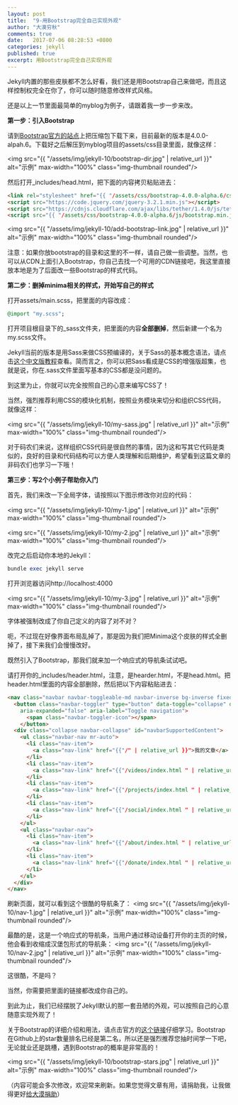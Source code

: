 ```yaml
---
layout: post
title:  "9-用Bootstrap完全自己实现外观"
author: "大漠穷秋"
comments: true
date:   2017-07-06 08:28:53 +0800
categories: jekyll
published: true
excerpt: 用Bootstrap完全自己实现外观
---
```

Jekyll内置的那些皮肤都不怎么好看，我们还是用Bootstrap自己来做吧，而且这样控制权完全在你了，你可以随时随意修改样式风格。

还是以上一节里面最简单的myblog为例子，请跟着我一步一步来改。

<strong>第一步：引入Bootstrap</strong>

请到<a href="https://v4-alpha.getbootstrap.com/" taraget="_blank">Bootstrap官方的站点</a>上把压缩包下载下来，目前最新的版本是4.0.0-alpah.6。下载好之后解压到myblog项目的assets/css目录里面，就像这样：

<img src="{{ "/assets/img/jekyll-10/bootstrap-dir.jpg" | relative_url }}" alt="示例" max-width="100%" class="img-thumbnail rounded"/>

然后打开_includes/head.html，把下面的内容拷贝粘贴进去：

```html
<link rel="stylesheet" href="{{ "/assets/css/bootstrap-4.0.0-alpha.6/css/bootstrap.min.css" | relative_url }}">
<script src="https://code.jquery.com/jquery-3.2.1.min.js"></script>
<script src="https://cdnjs.cloudflare.com/ajax/libs/tether/1.4.0/js/tether.min.js"></script>
<script src="{{ "/assets/css/bootstrap-4.0.0-alpha.6/js/bootstrap.min.js" | relative_url }}"></script>
```

<img src="{{ "/assets/img/jekyll-10/add-bootstrap-link.jpg" | relative_url }}" alt="示例" max-width="100%" class="img-thumbnail rounded"/>

注意：如果你放bootstrap的目录和这里的不一样，请自己做一些调整。当然，也可以从CDN上面引入Bootstrap，你自己去找一个可用的CDN链接吧，我这里直接放本地是为了后面改一些Bootstrap的样式代码。

<strong>第二步：删掉minima相关的样式，开始写自己的样式</strong>

打开assets/main.scss，把里面的内容改成：

```ruby
@import "my.scss";
```

打开项目根目录下的_sass文件夹，把里面的内容<strong>全部删掉</strong>，然后新建一个名为my.scss文件。

Jekyll当前的版本是用Sass来做CSS预编译的，关于Sass的基本概念语法，请点击<a href="http://sass.bootcss.com/" target="_blank">这个中文版教程</a>查看。简而言之，你可以把Sass看成是CSS的增强版超集，也就是说，你在.sass文件里面写基本的CSS都是没问题的。

到这里为止，你就可以完全按照自己的心意来编写CSS了！

当然，强烈推荐利用CSS的模块化机制，按照业务模块来切分和组织CSS代码，就像这样：

<img src="{{ "/assets/img/jekyll-10/my-sass.jpg" | relative_url }}" alt="示例" max-width="100%" class="img-thumbnail rounded"/>

对于码农们来说，这样组织CSS代码是很自然的事情，因为这和写其它代码是类似的，良好的目录和代码结构可以方便人类理解和后期维护，希望看到这篇文章的非码农们也学习一下哦！

<strong>第三步：写2个小例子帮助你入门</strong>

首先，我们来改一下全局字体，请按照以下图示修改你对应的代码：

<img src="{{ "/assets/img/jekyll-10/my-1.jpg" | relative_url }}" alt="示例" max-width="100%" class="img-thumbnail rounded"/>

<img src="{{ "/assets/img/jekyll-10/my-2.jpg" | relative_url }}" alt="示例" max-width="100%" class="img-thumbnail rounded"/>

改完之后启动你本地的Jekyll：

```ruby
bundle exec jekyll serve
```

打开浏览器访问http://localhost:4000

<img src="{{ "/assets/img/jekyll-10/my-3.jpg" | relative_url }}" alt="示例" max-width="100%" class="img-thumbnail rounded"/>

字体被强制改成了你自己定义的内容了对不对？

呃，不过现在好像界面布局乱掉了，那是因为我们把Minima这个皮肤的样式全删掉了，接下来我们会慢慢改好。

既然引入了Bootstrap，那我们就来加一个响应式的导航条试试吧。

请打开你的_includes/header.html，注意，是hearder.html，不是head.html。把header.html里面的内容全部删除，然后把以下内容粘贴进去：

```html
<nav class="navbar navbar-toggleable-md navbar-inverse bg-inverse fixed-top">
  <button class="navbar-toggler" type="button" data-toggle="collapse" data-target="#navbarSupportedContent" aria-controls="navbarSupportedContent"
    aria-expanded="false" aria-label="Toggle navigation">
      <span class="navbar-toggler-icon"></span>
    </button>
  <div class="collapse navbar-collapse" id="navbarSupportedContent">
    <ul class="navbar-nav mr-auto">
      <li class="nav-item">
        <a class="nav-link" href="{{"/" | relative_url }}">我的文章</a>
      </li>
      <li class="nav-item">
        <a class="nav-link" href="{{"/videos/index.html " | relative_url }}">免费视频</a>
      </li>
      <li class="nav-item">
        <a class="nav-link" href="{{"/projects/index.html " | relative_url }}">开源项目</a>
      </li>
      <li class="nav-item">
        <a class="nav-link" href="{{"/social/index.html " | relative_url }}">在线交流</a>
      </li>
    </ul>
    <ul class="navbar-nav">
      <li class="nav-item">
        <a class="nav-link" href="{{"/about/index.html " | relative_url }}">关于我</a>
      </li>
      <li class="nav-item">
        <a class="nav-link" href="{{"/donate/index.html " | relative_url }}">赞助我</a>
      </li>
    </ul>
  </div>
</nav>
```

刷新页面，就可以看到这个很酷的导航条了：
<img src="{{ "/assets/img/jekyll-10/nav-1.jpg" | relative_url }}" alt="示例" max-width="100%" class="img-thumbnail rounded"/>


最酷的是，这是一个响应式的导航条，当用户通过移动设备打开你的主页的时候，他会看到收缩成汉堡包形式的导航条：
<img src="{{ "/assets/img/jekyll-10/nav-2.jpg" | relative_url }}" alt="示例" max-width="100%" class="img-thumbnail rounded"/>

这很酷，不是吗？

当然，你需要把里面的链接都改成你自己的。

到此为止，我们已经摆脱了Jekyll默认的那一套丑陋的外观，可以按照自己的心意随意实现外观了！

关于Bootstrap的详细介绍和用法，请点击官方的<a href="https://v4-alpha.getbootstrap.com/" target="_blank">这个链接</a>仔细学习。Bootstrap在Github上的star数量排名已经是第二名，所以还是强烈推荐您抽时间学一下吧，无论就业还是跳槽，遇到Bootstrap的概率是非常高的！

<img src="{{ "/assets/img/jekyll-10/bootstrap-stars.jpg" | relative_url }}" alt="示例" max-width="100%" class="img-thumbnail rounded"/>


（内容可能会多次修改，欢迎常来刷新。如果您觉得文章有用，请捐助我，让我做得更好<a href="http://damoqiongqiu.github.io/donate/index.html">给大漠捐助</a>）